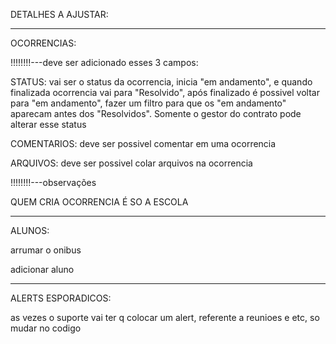 DETALHES A AJUSTAR:

-----------------------------------------------------------------------------------

OCORRENCIAS:

!!!!!!!!---deve ser adicionado esses 3 campos:

STATUS: vai ser o status da ocorrencia, inicia "em andamento", e quando finalizada ocorrencia vai para "Resolvido", após finalizado é possivel voltar para "em andamento", fazer um filtro para que os "em andamento" aparecam antes dos "Resolvidos". Somente o gestor do contrato pode alterar esse status

COMENTARIOS: deve ser possivel comentar em uma ocorrencia

ARQUIVOS: deve ser possivel colar arquivos na ocorrencia

!!!!!!!!---observações

QUEM CRIA OCORRENCIA É SO A ESCOLA



----------------------------------------------------------------------------------

ALUNOS: 

arrumar o onibus

adicionar aluno 



----------------------------------------------------------------------------------

ALERTS ESPORADICOS:

as vezes o suporte vai ter q colocar um alert, referente a reunioes e etc, so mudar no codigo

